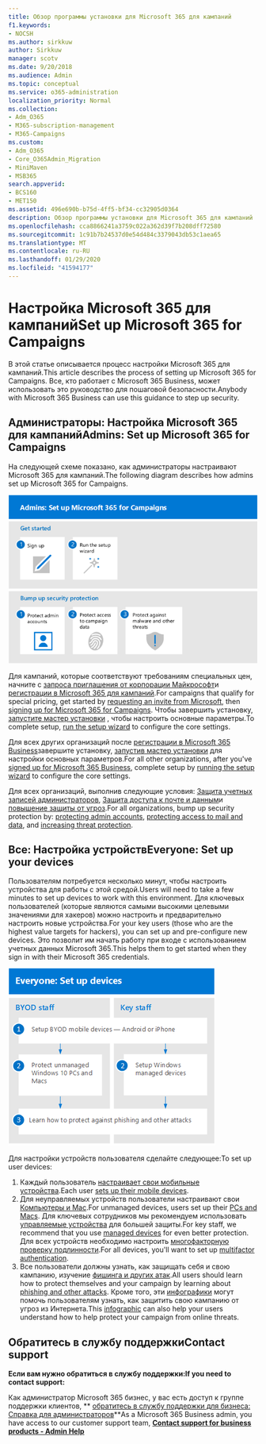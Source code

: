 ```yaml
---
title: Обзор программы установки для Microsoft 365 для кампаний
f1.keywords:
- NOCSH
ms.author: sirkkuw
author: Sirkkuw
manager: scotv
ms.date: 9/20/2018
ms.audience: Admin
ms.topic: conceptual
ms.service: o365-administration
localization_priority: Normal
ms.collection:
- Adm_O365
- M365-subscription-management
- M365-Campaigns
ms.custom:
- Adm_O365
- Core_O365Admin_Migration
- MiniMaven
- MSB365
search.appverid:
- BCS160
- MET150
ms.assetid: 496e690b-b75d-4ff5-bf34-cc32905d0364
description: Обзор программы установки для Microsoft 365 для кампаний
ms.openlocfilehash: cca8866241a3759c022a362d39f7b208dff72580
ms.sourcegitcommit: 1c91b7b24537d0e54d484c3379043db53c1aea65
ms.translationtype: MT
ms.contentlocale: ru-RU
ms.lasthandoff: 01/29/2020
ms.locfileid: "41594177"
---
```

# <a name="set-up-microsoft-365-for-campaigns"></a><span data-ttu-id="886fc-103">Настройка Microsoft 365 для кампаний</span><span class="sxs-lookup"><span data-stu-id="886fc-103">Set up Microsoft 365 for Campaigns</span></span>

<span data-ttu-id="886fc-104">В этой статье описывается процесс настройки Microsoft 365 для кампаний.</span><span class="sxs-lookup"><span data-stu-id="886fc-104">This article describes the process of setting up Microsoft 365 for Campaigns.</span></span> <span data-ttu-id="886fc-105">Все, кто работает с Microsoft 365 Business, может использовать это руководство для пошаговой безопасности.</span><span class="sxs-lookup"><span data-stu-id="886fc-105">Anybody with Microsoft 365 Business can use this guidance to step up security.</span></span> 

## <a name="admins-set-up-microsoft-365-for-campaigns"></a><span data-ttu-id="886fc-106">Администраторы: Настройка Microsoft 365 для кампаний</span><span class="sxs-lookup"><span data-stu-id="886fc-106">Admins: Set up Microsoft 365 for Campaigns</span></span>
<span data-ttu-id="886fc-107">На следующей схеме показано, как администраторы настраивают Microsoft 365 для кампаний.</span><span class="sxs-lookup"><span data-stu-id="886fc-107">The following diagram describes how admins set up Microsoft 365 for Campaigns.</span></span>

![Действия по настройке Microsoft 365 для кампаний](media/M365-democracy-SetUpProcess.png)

<span data-ttu-id="886fc-109">Для кампаний, которые соответствуют требованиям специальных цен, начните с [запроса приглашения от корпорации Майкрософт](https://m365forcampaigns.microsoft.com/)и [регистрации в Microsoft 365 для кампаний](m365-campaigns-sign-up.md).</span><span class="sxs-lookup"><span data-stu-id="886fc-109">For campaigns that qualify for special pricing, get started by [requesting an invite from Microsoft](https://m365forcampaigns.microsoft.com/), then [signing up for Microsoft 365 for Campaigns](m365-campaigns-sign-up.md).</span></span> <span data-ttu-id="886fc-110">Чтобы завершить установку, [запустите мастер установки](../business/set-up.md?toc=/microsoft-365/campaigns/toc.json) , чтобы настроить основные параметры.</span><span class="sxs-lookup"><span data-stu-id="886fc-110">To complete setup, [run the setup wizard](../business/set-up.md?toc=/microsoft-365/campaigns/toc.json) to configure the core settings.</span></span>

<span data-ttu-id="886fc-111">Для всех других организаций после [регистрации в Microsoft 365 Business](../business/sign-up.md)завершите установку, [запустив мастер установки](../business/set-up.md?toc=/microsoft-365/campaigns/toc.json) для настройки основных параметров.</span><span class="sxs-lookup"><span data-stu-id="886fc-111">For all other organizations, after you've [signed up for Microsoft 365 Business](../business/sign-up.md), complete setup by [running the setup wizard](../business/set-up.md?toc=/microsoft-365/campaigns/toc.json) to configure the core settings.</span></span>

<span data-ttu-id="886fc-112">Для всех организаций, выполнив следующие условия: [Защита учетных записей администраторов](m365-campaigns-protect-admin-accounts.md), [Защита доступа к почте и данным](m365-campaigns-conditional-access.md)и [повышение защиты от угроз](m365-campaigns-increase-protection.md).</span><span class="sxs-lookup"><span data-stu-id="886fc-112">For all organizations, bump up security protection by: [protecting admin accounts](m365-campaigns-protect-admin-accounts.md), [protecting access to mail and data](m365-campaigns-conditional-access.md), and [increasing threat protection](m365-campaigns-increase-protection.md).</span></span>


 ## <a name="everyone-set-up-your-devices"></a><span data-ttu-id="886fc-113">Все: Настройка устройств</span><span class="sxs-lookup"><span data-stu-id="886fc-113">Everyone: Set up your devices</span></span> 
 
<span data-ttu-id="886fc-114">Пользователям потребуется несколько минут, чтобы настроить устройства для работы с этой средой.</span><span class="sxs-lookup"><span data-stu-id="886fc-114">Users will need to take a few minutes to set up devices to work with this environment.</span></span> <span data-ttu-id="886fc-115">Для ключевых пользователей (которые являются самыми высокими целевыми значениями для хакеров) можно настроить и предварительно настроить новые устройства.</span><span class="sxs-lookup"><span data-stu-id="886fc-115">For your key users (those who are the highest value targets for hackers), you can set up and pre-configure new devices.</span></span> <span data-ttu-id="886fc-116">Это позволит им начать работу при входе с использованием учетных данных Microsoft 365.</span><span class="sxs-lookup"><span data-stu-id="886fc-116">This helps them to get started when they sign in with their Microsoft 365 credentials.</span></span> 

![Процесс установки устройства пользователя](media/m365-democracy-user-device-setup.png)
  
<span data-ttu-id="886fc-118">Для настройки устройств пользователя сделайте следующее:</span><span class="sxs-lookup"><span data-stu-id="886fc-118">To set up user devices:</span></span> 
1. <span data-ttu-id="886fc-119">Каждый пользователь [настраивает свои мобильные устройства](../business/set-up-mobile-devices.md?toc=%2Fmicrosoft-365%2Fcampaigns%2Ftoc.json).</span><span class="sxs-lookup"><span data-stu-id="886fc-119">Each user [sets up their mobile devices](../business/set-up-mobile-devices.md?toc=%2Fmicrosoft-365%2Fcampaigns%2Ftoc.json).</span></span> 
2. <span data-ttu-id="886fc-120">Для неуправляемых устройств пользователи настраивают свои [Компьютеры и Mac](m365-campaigns-protect-pcs-macs.md).</span><span class="sxs-lookup"><span data-stu-id="886fc-120">For unmanaged devices, users set up their [PCs and Macs](m365-campaigns-protect-pcs-macs.md).</span></span> <span data-ttu-id="886fc-121">Для ключевых сотрудников мы рекомендуем использовать [управляемые устройства](../business/set-up-windows-devices.md?toc=/microsoft-365/campaigns/toc.json) для большей защиты.</span><span class="sxs-lookup"><span data-stu-id="886fc-121">For key staff, we recommend that you use [managed devices](../business/set-up-windows-devices.md?toc=/microsoft-365/campaigns/toc.json) for even better protection.</span></span> <span data-ttu-id="886fc-122">Для всех устройств необходимо настроить [многофакторную проверку подлинности](m365-campaigns-multifactor-authenication.md).</span><span class="sxs-lookup"><span data-stu-id="886fc-122">For all devices, you'll want to set up [multifactor authentication](m365-campaigns-multifactor-authenication.md).</span></span> 
3. <span data-ttu-id="886fc-123">Все пользователи должны узнать, как защищать себя и свою кампанию, изучение [фишинга и других атак](m365-campaigns-phishing-and-attacks.md).</span><span class="sxs-lookup"><span data-stu-id="886fc-123">All users should learn how to protect themselves and your campaign by learning about [phishing and other attacks](m365-campaigns-phishing-and-attacks.md).</span></span> <span data-ttu-id="886fc-124">Кроме того, эти [инфографики](m365-campaigns-protect-campaign-infographic.md) могут помочь пользователям узнать, как защитить свою кампанию от угроз из Интернета.</span><span class="sxs-lookup"><span data-stu-id="886fc-124">This [infographic](m365-campaigns-protect-campaign-infographic.md) can also help your users understand how to help protect your campaign from online threats.</span></span>

## <a name="contact-support"></a><span data-ttu-id="886fc-125">Обратитесь в службу поддержки</span><span class="sxs-lookup"><span data-stu-id="886fc-125">Contact support</span></span>

 <span data-ttu-id="886fc-126">**Если вам нужно обратиться в службу поддержки:**</span><span class="sxs-lookup"><span data-stu-id="886fc-126">**If you need to contact support:**</span></span>
  
<span data-ttu-id="886fc-127">Как администратор Microsoft 365 бизнес, у вас есть доступ к группе поддержки клиентов, \*\* [обратитесь в службу поддержки для бизнеса: Справка для администраторов](https://support.office.com/article/32a17ca7-6fa0-4870-8a8d-e25ba4ccfd4b)\*\*</span><span class="sxs-lookup"><span data-stu-id="886fc-127">As a Microsoft 365 Business admin, you have access to our customer support team, **[Contact support for business products - Admin Help](https://support.office.com/article/32a17ca7-6fa0-4870-8a8d-e25ba4ccfd4b)**</span></span>
    

